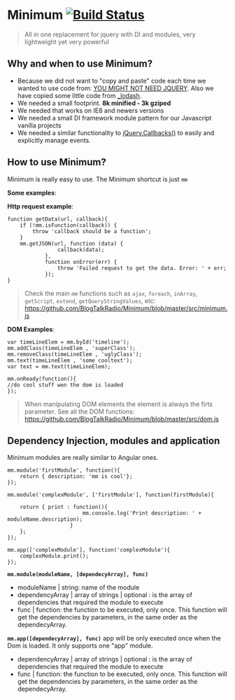 Minimum  [![Build Status](https://semaphoreci.com/api/v1/projects/ef844dbb-bb42-4c3a-a267-e6353bcdebfe/581126/shields_badge.svg)](https://semaphoreci.com/elranu/minimum)
========
>All in one replacement for jquery with DI and modules, very lightweight yet very powerful

Why and when to use Minimum? 
--------------------------------------

- Because we did not want to "copy and paste" code each time we wanted to use code from: [YOU MIGHT NOT NEED JQUERY](http://youmightnotneedjquery.com/).  Also we have copied some little code from [_lodash](http://lodash.com). 
- We needed a small footprint.  **8k minified - 3k gziped**
- We needed that works on IE8 and newers versions
- We needed a small DI framework module pattern for our Javascript vanilla projects
- We needed a similar functionality to [jQuery.Callbacks()](https://api.jquery.com/jQuery.Callbacks/) to easily and explicitly manage events. 

How to use Minimum? 
--------------------------
Minimum is really easy to use. The Minimum  shortcut is just `mm`

**Some examples**:

**Http request example**: 
```
function getData(url, callback){
	if (!mm.isFunction(callback)) {
	    throw 'callback should be a function';
    }
	mm.getJSON(url, function (data) {
	            callback(data);
	        },
	        function onError(err) {
	            throw 'Failed request to get the data. Error: ' + err;
	        });
}
```
>Check the main `mm` functions such as `ajax`, `foreach`, `inArray`, `getScript`, `extend`, `getQueryStringValues`,  etc: https://github.com/BlogTalkRadio/Minimum/blob/master/src/minimum.js

**DOM Examples**:
```
var timeLineElem = mm.byId('timeline');
mm.addClass(timeLineElem , 'superClass');
mm.removeClass(timeLineElem , 'uglyClass');
mm.text(timeLineElem , 'some cooltext');
var text = mm.text(timeLineElem);

mm.onReady(function(){
//do cool stuff wen the dom is loaded
});

```
>When manipulating DOM elements the element is always the firts parameter. 
>See all the DOM functions: https://github.com/BlogTalkRadio/Minimum/blob/master/src/dom.js

Dependency Injection, modules and application
--------------------------------------------------------

Minimum modules are really similar to Angular ones. 

```
mm.module('firstModule', function(){
	return { description: 'mm is cool'};
});

mm.module('complexModule', ['firstModule'], function(firstModule){
	
	return { print : function(){
						mm.console.log('Print description: ' + moduleName.description);
				    }
	};
});

mm.app(['complexModule'], function('complexModule'){
	complexModule.print();
});
```

**`mm.module(moduleName, [dependecyArray], func)`**
- moduleName | string: name of the module
- dependencyArray | array of strings | optional : is the array of dependencies that required the module to execute
- func | function: the function to be executed, only once. This function will get the dependencies by parameters, in the same order as the dependecyArray. 

**`mm.app([dependecyArray], func)`**
app will be only executed once when the Dom is loaded. It only supports one "app" module.
- dependencyArray | array of strings | optional : is the array of dependencies that required the module to execute
- func | function: the function to be executed, only once. This function will get the dependencies by parameters, in the same order as the dependecyArray. 
